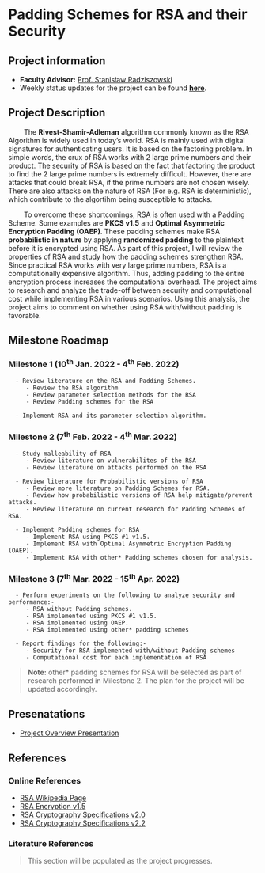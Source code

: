 # Padding Schemes for RSA and their Security

## Project information
   - **Faculty Advisor:** [Prof. Stanisław Radziszowski](https://www.cs.rit.edu/~spr/)
   - Weekly status updates for the project can be found [**here**](weeklyStatus.md).


## Project Description
&nbsp;&nbsp;&nbsp;&nbsp;&nbsp;&nbsp;&nbsp;&nbsp;The **Rivest-Shamir-Adleman** algorithm commonly known as the RSA Algorithm is widely used in today’s world. RSA is mainly used with digital signatures for authenticating users. It is based on the factoring problem. In simple words, the crux of RSA works with 2 large prime numbers and their product. The security of RSA is based on the fact that factoring the product to find the 2 large prime numbers is extremely difficult. However, there are attacks that could break RSA, if the prime numbers are not chosen wisely. There are also attacks on the nature of RSA (For e.g. RSA is deterministic), which contribute to the algortihm being susceptible to attacks.
   
&nbsp;&nbsp;&nbsp;&nbsp;&nbsp;&nbsp;&nbsp;&nbsp;To overcome these shortcomings, RSA is often used with a Padding Scheme. Some examples are **PKCS v1.5** and **Optimal Asymmetric Encryption Padding (OAEP)**. These padding schemes make RSA **probabilistic in nature** by applying **randomized padding** to the plaintext before it is encrypted using RSA. As part of this project, I will review the properties of RSA and study how the padding schemes strengthen RSA. Since practical RSA works with very large prime numbers, RSA is a computationally expensive algorithm. Thus, adding padding to the entire encryption process increases the computational overhead. The project aims to research and analyze the trade-off between security and computational cost while implementing RSA in various scenarios. Using this analysis, the project aims to comment on whether using RSA with/without padding is favorable.


## Milestone Roadmap
### Milestone 1 (10<sup>th</sup> Jan. 2022 - 4<sup>th</sup> Feb. 2022)
      - Review literature on the RSA and Padding Schemes.
         - Review the RSA algorithm
         - Review parameter selection methods for the RSA
         - Review Padding schemes for the RSA

      - Implement RSA and its parameter selection algorithm.

### Milestone 2 (7<sup>th</sup> Feb. 2022 - 4<sup>th</sup> Mar. 2022)
      - Study malleability of RSA
         - Review literature on vulnerabilites of the RSA
         - Review literature on attacks performed on the RSA

      - Review literature for Probabilistic versions of RSA
         - Review more literature on Padding Schemes for RSA.
         - Review how probabilistic versions of RSA help mitigate/prevent attacks.
         - Review literature on current research for Padding Schemes of RSA.

      - Implement Padding schemes for RSA
         - Implement RSA using PKCS #1 v1.5.
         - Implement RSA with Optimal Asymmetric Encryption Padding (OAEP).
         - Implement RSA with other* Padding schemes chosen for analysis.

### Milestone 3 (7<sup>th</sup> Mar. 2022 - 15<sup>th</sup> Apr. 2022)
      - Perform experiments on the following to analyze security and performance:-
         - RSA without Padding schemes.
         - RSA implemented using PKCS #1 v1.5.
         - RSA implemented using OAEP.
         - RSA implemented using other* padding schemes

      - Report findings for the following:-
         - Security for RSA implemented with/without Padding schemes
         - Computational cost for each implementation of RSA

> **Note:** other* padding schemes for RSA will be selected as part of research performed in Milestone 2. The plan for the project will be updated accordingly.

## Presenatations
   - [Project Overview Presentation](pop.pdf)

## References
### Online References
   - [RSA Wikipedia Page](https://en.wikipedia.org/wiki/RSA_(cryptosystem))
   - [RSA Encryption v1.5](https://datatracker.ietf.org/doc/html/rfc2313)
   - [RSA Cryptography Specifications v2.0](https://datatracker.ietf.org/doc/html/rfc2437)
   - [RSA Cryptography Specifications v2.2](https://datatracker.ietf.org/doc/html/rfc8017)

### Literature References
> This section will be populated as the project progresses.
